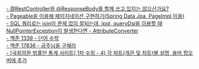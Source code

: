 [- @RestController와 @ResponseBody를 함께 쓰고 있지는 않으신가요?](https://dongdong-119.tistory.com/53) <br/>
[- Pageable을 이용해 페이지네이션 구현하기(Spring Data Jpa, PageImpl 이용)](https://dongdong-119.tistory.com/52) <br/>
[- SQL 쿼리로는 join이 문제 없이 잘되는데, jpql, queryDsl을 이용할 때  NullPointerException이 발생한다면 - AttributeConverter](https://dongdong-119.tistory.com/51) <br/>
[- 백준 1339 - 단어 수학](https://dongdong-119.tistory.com/49) <br/>
[- 백준 17836 - 공주님을 구해라](https://dongdong-119.tistory.com/48) <br/>
[- [국회의원 법률안 통계 사이트] 1차 수정 - 4) 각 파트(개관 및 차트)별 설명, 용어 팝오버에 추가](https://dongdong-119.tistory.com/47) <br/>
